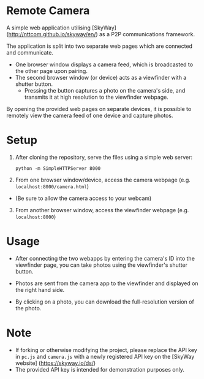 Remote Camera
=============

A simple web application utilising [SkyWay] (http://nttcom.github.io/skyway/en/) as a P2P communications framework.

The application is split into two separate web pages which are connected and communicate.
- One browser window displays a camera feed, which is broadcasted to the other page upon pairing.
- The second browser window (or device) acts as a viewfinder with a shutter button.
  - Pressing the button captures a photo on the camera's side, and transmits it at high resolution to the viewfinder webpage.

By opening the provided web pages on separate devices, it is possible to remotely view the camera feed of one device and capture photos.

Setup
=====

1. After cloning the repository, serve the files using a simple web server:

     `python -m SimpleHTTPServer 8000`

2. From one browser window/device, access the camera webpage (e.g. `localhost:8000/camera.html`)
 - (Be sure to allow the camera access to your webcam)

3. From another browser window, access the viewfinder webpage (e.g. `localhost:8000`)

Usage
=====

- After connecting the two webapps by entering the camera's ID into the viewfinder page, you can take photos using the viewfinder's shutter button.

- Photos are sent from the camera app to the viewfinder and displayed on the right hand side.

- By clicking on a photo, you can download the full-resolution version of the photo.

Note
====

- If forking or otherwise modifying the project, please replace the API key in `pc.js` and `camera.js` with a newly registered API key on the [SkyWay website] (https://skyway.io/ds/)
- The provided API key is intended for demonstration purposes only.
